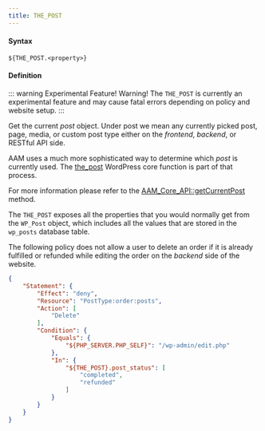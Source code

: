```yaml
---
title: THE_POST
---
```


#### Syntax

`${THE_POST.<property>}`

#### Definition

::: warning Experimental Feature!
Warning! The `THE_POST` is currently an experimental feature and may cause fatal errors depending on policy and website setup.
:::

Get the current _post_ object. Under post we mean any currently picked post, page, media, or custom post type either on the _frontend_, _backend_, or RESTful API side.

AAM uses a much more sophisticated way to determine which _post_ is currently used. The [the_post](https://developer.wordpress.org/reference/functions/the_post/) WordPress core function is part of that process.

For more information please refer to the [AAM_Core_API::getCurrentPost](https://github.com/aamplugin/advanced-access-manager/blob/master/application/Core/API.php#L319) method.

The `THE_POST` exposes all the properties that you would normally get from the `WP_Post` object, which includes all the values that are stored in the `wp_posts` database table.

The following policy does not allow a user to delete an order if it is already fulfilled or refunded while editing the order on the _backend_ side of the website.

```json
{
    "Statement": {
        "Effect": "deny",
        "Resource": "PostType:order:posts",
        "Action": [
            "Delete"
        ],
        "Condition": {
            "Equals": {
                "${PHP_SERVER.PHP_SELF}": "/wp-admin/edit.php"
            },
            "In": {
                "${THE_POST}.post_status": [
                    "completed",
                    "refunded"
                ]
            }
        }
    }
}
```